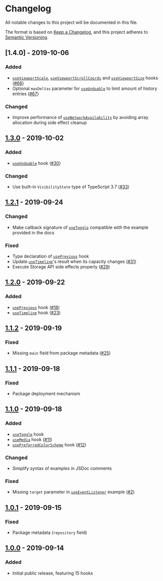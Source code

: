 # Changelog

All notable changes to this project will be documented in this file.

The format is based on [Keep a Changelog](https://keepachangelog.com/en/1.0.0/),
and this project adheres to [Semantic Versioning](https://semver.org/spec/v2.0.0.html).

## [1.4.0] - 2019-10-06

### Added

- [`useViewportScale`](https://github.com/kripod/standard-hooks/blob/v1.4.0/src/useViewportScale.ts), [`useViewportScrollCoords`](https://github.com/kripod/standard-hooks/blob/v1.4.0/src/useViewportScrollCoords.ts) and [`useViewportSize`](https://github.com/kripod/standard-hooks/blob/v1.4.0/src/useViewportSize.ts) hooks ([#66])
- Optional `maxDeltas` parameter for [`useUndoable`](https://github.com/kripod/standard-hooks/blob/v1.4.0/src/useUndoable.ts) to limit amount of history entries ([#67])

### Changed

- Improve performance of [`useNetworkAvailability`](https://github.com/kripod/standard-hooks/blob/v1.4.0/src/useNetworkAvailability.ts) by avoiding array allocation during side effect cleanup

## [1.3.0] - 2019-10-02

### Added

- [`useUndoable`](https://github.com/kripod/standard-hooks/blob/v1.3.0/src/useUndoable.ts) hook ([#30])

### Changed

- Use built-in `VisibilityState` type of TypeScript 3.7 ([#33])

## [1.2.1] - 2019-09-24

### Changed

- Make callback signature of [`useToggle`](https://github.com/kripod/standard-hooks/blob/v1.2.1/src/useToggle.ts) compatible with the example provided in the docs

### Fixed

- Type declaration of [`usePrevious`](https://github.com/kripod/standard-hooks/blob/v1.2.1/src/usePrevious.ts) hook
- Update [`useTimeline`](https://github.com/kripod/standard-hooks/blob/v1.2.1/src/useTimeline.ts)'s result when its capacity changes ([#31])
- Execute Storage API side effects properly ([#29])

## [1.2.0] - 2019-09-22

### Added

- [`usePrevious`](https://github.com/kripod/standard-hooks/blob/v1.2.0/src/usePrevious.ts) hook ([#18])
- [`useTimeline`](https://github.com/kripod/standard-hooks/blob/v1.2.0/src/useTimeline.ts) hook ([#23])

## [1.1.2] - 2019-09-19

### Fixed

- Missing `main` field from package metadata ([#25])

## [1.1.1] - 2019-09-18

### Fixed

- Package deployment mechanism

## [1.1.0] - 2019-09-18

### Added

- [`useToggle`](https://github.com/kripod/standard-hooks/blob/v1.1.0/src/useToggle.ts) hook
- [`useMedia`](https://github.com/kripod/standard-hooks/blob/v1.1.0/src/useMedia.ts) hook ([#11])
- [`usePreferredColorScheme`](https://github.com/kripod/standard-hooks/blob/v1.1.0/src/usePreferredColorScheme.ts) hook ([#12])

### Changed

- Simplify syntax of examples in JSDoc comments

### Fixed

- Missing `target` parameter in [`useEventListener`](https://github.com/kripod/standard-hooks/blob/v1.1.0/src/useEventListener.ts) example ([#2])

## [1.0.1] - 2019-09-15

### Fixed

- Package metadata (`repository` field)

## [1.0.0] - 2019-09-14

### Added

- Initial public release, featuring 15 hooks

[unreleased]: https://github.com/kripod/standard-hooks/compare/v1.4.0...HEAD
[1.3.0]: https://github.com/kripod/standard-hooks/compare/v1.3.0...v1.4.0
[1.3.0]: https://github.com/kripod/standard-hooks/compare/v1.2.1...v1.3.0
[1.2.1]: https://github.com/kripod/standard-hooks/compare/v1.2.0...v1.2.1
[1.2.0]: https://github.com/kripod/standard-hooks/compare/v1.1.2...v1.2.0
[1.1.2]: https://github.com/kripod/standard-hooks/compare/v1.1.1...v1.1.2
[1.1.1]: https://github.com/kripod/standard-hooks/compare/v1.1.0...v1.1.1
[1.1.0]: https://github.com/kripod/standard-hooks/compare/v1.0.1...v1.1.0
[1.0.1]: https://github.com/kripod/standard-hooks/compare/v1.0.0...v1.0.1
[1.0.0]: https://github.com/kripod/standard-hooks/releases/tag/v1.0.0
[#2]: https://github.com/kripod/standard-hooks/pull/2
[#11]: https://github.com/kripod/standard-hooks/pull/11
[#12]: https://github.com/kripod/standard-hooks/pull/12
[#18]: https://github.com/kripod/standard-hooks/issues/18
[#23]: https://github.com/kripod/standard-hooks/issues/23
[#25]: https://github.com/kripod/standard-hooks/issues/25
[#29]: https://github.com/kripod/standard-hooks/issues/29
[#30]: https://github.com/kripod/standard-hooks/issues/30
[#31]: https://github.com/kripod/standard-hooks/issues/31
[#33]: https://github.com/kripod/standard-hooks/issues/33
[#66]: https://github.com/kripod/standard-hooks/issues/66
[#67]: https://github.com/kripod/standard-hooks/issues/67
